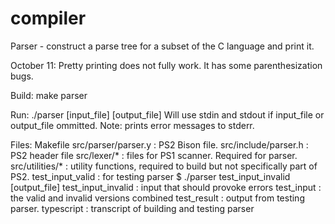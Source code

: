 compiler
========

Parser - construct a parse tree for a subset of the C language and print it.

October 11: Pretty printing does not fully work. It has some parenthesization bugs.

Build:
make parser

Run:
./parser [input_file] [output_file]
Will use stdin and stdout if input_file or output_file ommitted.
Note: prints error messages to stderr.

Files:
Makefile
src/parser/parser.y : PS2 Bison file.
src/include/parser.h : PS2 header file
src/lexer/* : files for PS1 scanner. Required for parser.
src/utilities/* : utility functions, required to build but not specifically part of PS2.
test_input_valid : for testing parser $ ./parser test_input_invalid [output_file]
test_input_invalid : input that should provoke errors
test_input : the valid and invalid versions combined
test_result : output from testing parser.
typescript : transcript of building and testing parser
